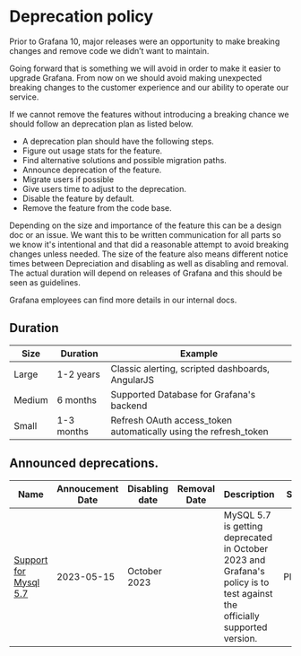 # Deprecation policy

Prior to Grafana 10, major releases were an opportunity to make breaking changes and remove code we didn’t want to maintain.

Going forward that is something we will avoid in order to make it easier to upgrade Grafana. From now on we should avoid making unexpected breaking changes to the customer experience and our ability to operate our service.

If we cannot remove the features without introducing a breaking chance we should follow an deprecation plan as listed below.

- A deprecation plan should have the following steps.
- Figure out usage stats for the feature.
- Find alternative solutions and possible migration paths.
- Announce deprecation of the feature.
- Migrate users if possible
- Give users time to adjust to the deprecation.
- Disable the feature by default.
- Remove the feature from the code base.

Depending on the size and importance of the feature this can be a design doc or an issue. We want this to be written communication for all parts so we know it's intentional and that did a reasonable attempt to avoid breaking changes unless needed. The size of the feature also means different notice times between Depreciation and disabling as well as disabling and removal. The actual duration will depend on releases of Grafana and this should be seen as guidelines.

Grafana employees can find more details in our internal docs.

## Duration

| Size   | Duration   | Example                                                          |
| ------ | ---------- | ---------------------------------------------------------------- |
| Large  | 1-2 years  | Classic alerting, scripted dashboards, AngularJS                 |
| Medium | 6 months   | Supported Database for Grafana's backend                         |
| Small  | 1-3 months | Refresh OAuth access_token automatically using the refresh_token |

## Announced deprecations.

| Name                                                                     | Annoucement Date | Disabling date | Removal Date | Description                                                                                                               | Status  |
| ------------------------------------------------------------------------ | ---------------- | -------------- | ------------ | ------------------------------------------------------------------------------------------------------------------------- | ------- |
| [Support for Mysql 5.7](https://github.com/grafana/grafana/issues/68446) | 2023-05-15       | October 2023   |              | MySQL 5.7 is getting deprecated in October 2023 and Grafana's policy is to test against the officially supported version. | Planned |
